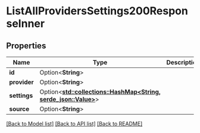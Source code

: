 # ListAllProvidersSettings200ResponseInner

## Properties

Name | Type | Description | Notes
------------ | ------------- | ------------- | -------------
**id** | Option<**String**> |  | [optional]
**provider** | Option<**String**> |  | [optional]
**settings** | Option<[**std::collections::HashMap<String, serde_json::Value>**](serde_json::Value.md)> |  | [optional]
**source** | Option<**String**> |  | [optional]

[[Back to Model list]](../README.md#documentation-for-models) [[Back to API list]](../README.md#documentation-for-api-endpoints) [[Back to README]](../README.md)



